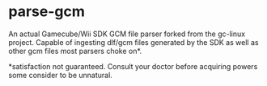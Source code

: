 # parse-gcm

An actual Gamecube/Wii SDK GCM file parser forked from the gc-linux project.  Capable of ingesting dlf/gcm files generated by the SDK as well as other gcm files most parsers choke on*.

*satisfaction not guaranteed. Consult your doctor before acquiring powers some consider to be unnatural.

